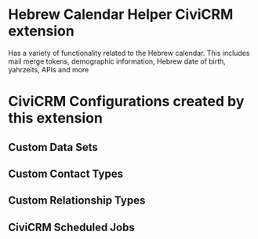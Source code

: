 # Hebrew Calendar Helper CiviCRM extension

Has a variety of functionality related to the Hebrew calendar. This includes mail merge tokens, demographic information, Hebrew date of birth, yahrzeits, APIs and more</description>
  
# CiviCRM Configurations created by this extension

## Custom Data Sets


## Custom Contact Types

## Custom Relationship Types

## CiviCRM Scheduled Jobs
  
